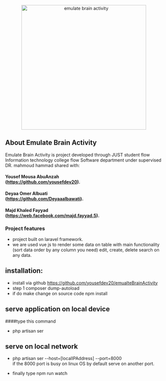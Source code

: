 <p align="center"><a href="http://yousefdev20.atwebpages.com/" target="_blank"><img src="http://yousefdev20.atwebpages.com/assets/images/logo.jpg" width="400" alt="emulate brain activity"></a></p>

## About Emulate Brain Activity

Emulate Brain Activity is project developed through JUST student flow Information technology college flow Software department under supervised DR. mahmoud hammad shared with:
#### Yousef Mousa AbuAnzah<br>(https://github.com/yousefdev20).
#### Deyaa Omer Albuati<br>(https://github.com/Deyaaalbawati).
#### Majd Khaled Fayyad <br>(https://web.facebook.com/majd.fayyad.5).


### Project features
- project built on laravel framework.
- we are used vue js to render some data on table with main functionality (sort data order by any column you need) edit, create, delete search on any data.

## installation:
- install via github https://github.com/yousefdev20/emualteBrainActivity
- step 1 composer dump-autoload
- if do make change on source code npm install

## serve application on local device
####type this command
* php artisan ser

##  serve on local network
* php artisan ser --host=[localIPAddress] --port=8000<br>
if the 8000 port is busy on linux OS by default serve on another port.
  
* finally type npm run watch
